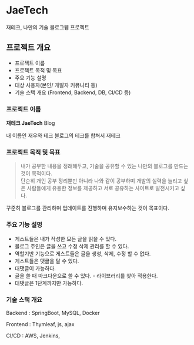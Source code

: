 # JaeTech
재테크, 나만의 기술 블로그웹 프로젝트 


## 프로젝트 개요
- 프로젝트 이름
- 프로젝트 목적 및 목표
- 주요 기능 설명
- 대상 사용자(본인/ 개발자 커뮤니티 등)
- 기술 스택 개요 (Frontend, Backend, DB, CI/CD 등)

### 프로젝트 이름

**재테크 JaeTech** Blog

내 이름인 재우와 테크 블로그의 테크를 합쳐서 재테크

### 프로젝트 목적 및 목표

> 내가 공부한 내용을 정래해두고, 기술을 공유할 수 있는 나만의 블로그를 만드는 것이 목적이다.  
> 단순히 개인 공부 정리뿐만 아니라 나와 같이 공부하며 개발의 실력을 늘리고 싶은 사람들에게 유용한 정보를 제공하고 서로 공유하는 사이트로 발전시키고 싶다.
>

꾸준히 블로그를 관리하며 업데이트를 진행하며  유지보수하는 것이 목표이다.

### 주요 기능 설명

- 게스트들은 내가 작성한 모든 글을 읽을 수 있다.
- 블로그 주인은 글을 쓰고 수정 삭제 관리를 할 수 있다.
- 역할기반 기능으로 게스트들은 글을 생성, 삭제, 수정 할 수 없다.
- 게스트들은 댓글을 달 수 있다.
- 대댓글이 가능하다.
- 글을 쓸 때 마크다운으로 쓸 수 있다. - 라이브러리를 찾아 적용한다.
- 대댓글은 1단계까지만 가능하다.

### 기술 스택 개요

Backend : SpringBoot, MySQL, Docker

Frontend : Thymleaf, js, ajax

CI/CD : AWS, Jenkins,